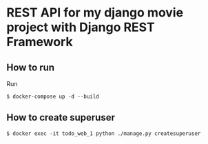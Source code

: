 # REST API for my django movie project with Django REST Framework

## How to run

Run

````
$ docker-compose up -d --build
````

## How to create superuser

````
$ docker exec -it todo_web_1 python ./manage.py createsuperuser
````
